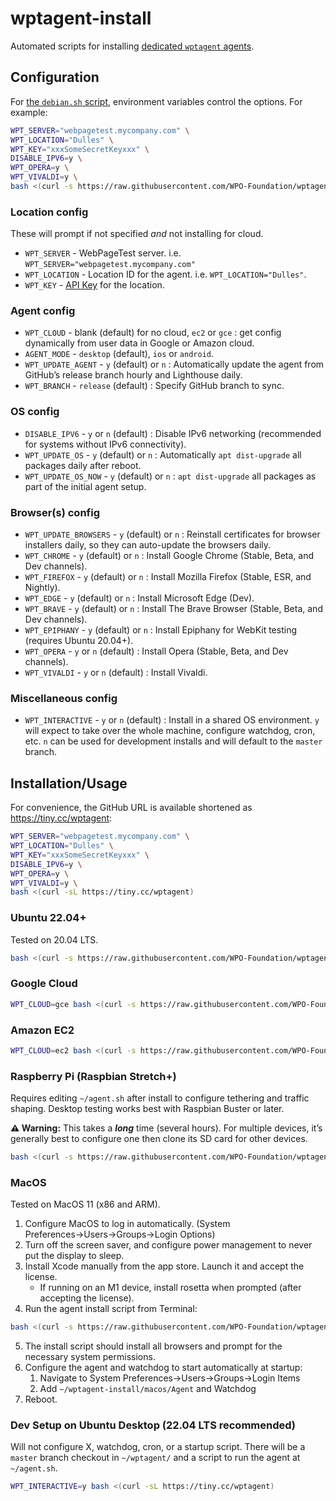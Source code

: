 # wptagent-install

Automated scripts for installing [dedicated `wptagent` agents](https://github.com/WPO-Foundation/wptagent).

## Configuration

For [the `debian.sh` script](./debian.sh), environment variables control the options. For example:

```sh
WPT_SERVER="webpagetest.mycompany.com" \
WPT_LOCATION="Dulles" \
WPT_KEY="xxxSomeSecretKeyxxx" \
DISABLE_IPV6=y \
WPT_OPERA=y \
WPT_VIVALDI=y \
bash <(curl -s https://raw.githubusercontent.com/WPO-Foundation/wptagent-install/master/debian.sh)
```

### Location config

These will prompt if not specified _and_ not installing for cloud.

* `WPT_SERVER` - WebPageTest server. i.e. `WPT_SERVER="webpagetest.mycompany.com"`
* `WPT_LOCATION` - Location ID for the agent. i.e. `WPT_LOCATION="Dulles"`.
* `WPT_KEY` - [API Key](https://docs.webpagetest.org/api/keys/) for the location.

### Agent config

* `WPT_CLOUD` - blank (default) for no cloud, `ec2` or `gce` : get config dynamically from user data in Google or Amazon cloud.
* `AGENT_MODE` - `desktop` (default), `ios` or `android`.
* `WPT_UPDATE_AGENT` - `y` (default) or `n` : Automatically update the agent from GitHub’s release branch hourly and Lighthouse daily.
* `WPT_BRANCH` - `release` (default) : Specify GitHub branch to sync.

### OS config

* `DISABLE_IPV6` - `y` or `n` (default) : Disable IPv6 networking (recommended for systems without IPv6 connectivity).
* `WPT_UPDATE_OS` - `y` (default) or `n` : Automatically `apt dist-upgrade` all packages daily after reboot.
* `WPT_UPDATE_OS_NOW` - `y` (default) or `n` : `apt dist-upgrade` all packages as part of the initial agent setup.

### Browser(s) config

* `WPT_UPDATE_BROWSERS` - `y` (default) or `n` : Reinstall certificates for browser installers daily, so they can auto-update the browsers daily.
* `WPT_CHROME` - `y` (default) or `n` : Install Google Chrome (Stable, Beta, and Dev channels).
* `WPT_FIREFOX` - `y` (default) or `n` : Install Mozilla Firefox (Stable, ESR, and Nightly).
* `WPT_EDGE` - `y` (default) or `n` : Install Microsoft Edge (Dev).
* `WPT_BRAVE` - `y` (default) or `n` : Install The Brave Browser (Stable, Beta, and Dev channels).
* `WPT_EPIPHANY` - `y` (default) or `n` : Install Epiphany for WebKit testing (requires Ubuntu 20.04+).
* `WPT_OPERA` - `y` or `n` (default) : Install Opera (Stable, Beta, and Dev channels).
* `WPT_VIVALDI` - `y` or `n` (default) : Install Vivaldi.

### Miscellaneous config

* `WPT_INTERACTIVE` - `y` or `n` (default) : Install in a shared OS environment. `y` will expect to take over the whole machine, configure watchdog, cron, etc. `n` can be used for development installs and will default to the `master` branch.

## Installation/Usage

For convenience, the GitHub URL is available shortened as <https://tiny.cc/wptagent>:

```sh
WPT_SERVER="webpagetest.mycompany.com" \
WPT_LOCATION="Dulles" \
WPT_KEY="xxxSomeSecretKeyxxx" \
DISABLE_IPV6=y \
WPT_OPERA=y \
WPT_VIVALDI=y \
bash <(curl -sL https://tiny.cc/wptagent)
```

### Ubuntu 22.04+
 
Tested on 20.04 LTS.

```sh
bash <(curl -s https://raw.githubusercontent.com/WPO-Foundation/wptagent-install/master/debian.sh)
```

### Google Cloud
 
```sh
WPT_CLOUD=gce bash <(curl -s https://raw.githubusercontent.com/WPO-Foundation/wptagent-install/master/debian.sh)
```

### Amazon EC2
 
```sh
WPT_CLOUD=ec2 bash <(curl -s https://raw.githubusercontent.com/WPO-Foundation/wptagent-install/master/debian.sh)
```

### Raspberry Pi (Raspbian Stretch+)
 
Requires editing `~/agent.sh` after install to configure tethering and traffic shaping. Desktop testing works best with Raspbian Buster or later.

**⚠️ Warning:** This takes a ***long*** time (several hours). For multiple devices, it’s generally best to configure one then clone its SD card for other devices.

```sh
bash <(curl -s https://raw.githubusercontent.com/WPO-Foundation/wptagent-install/master/debian.sh)
```

### MacOS
 
Tested on MacOS 11 (x86 and ARM).

1. Configure MacOS to log in automatically. (System Preferences→Users→Groups→Login Options)
2. Turn off the screen saver, and configure power management to never put the display to sleep.
3. Install Xcode manually from the app store. Launch it and accept the license.
   * If running on an M1 device, install rosetta when prompted (after accepting the license).
4. Run the agent install script from Terminal:
  ```sh
  bash <(curl -s https://raw.githubusercontent.com/WPO-Foundation/wptagent-install/master/macos.sh)
  ```
5. The install script should install all browsers and prompt for the necessary system permissions.
6. Configure the agent and watchdog to start automatically at startup:
   1. Navigate to System Preferences→Users→Groups→Login Items
   2. Add `~/wptagent-install/macos/Agent` and Watchdog
7. Reboot.

### Dev Setup on Ubuntu Desktop (22.04 LTS recommended)
 
Will not configure X, watchdog, cron, or a startup script. There will be a `master` branch checkout in `~/wptagent/` and a script to run the agent at `~/agent.sh`.

```sh
WPT_INTERACTIVE=y bash <(curl -sL https://tiny.cc/wptagent)
```
